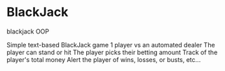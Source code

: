 # BlackJack
blackjack OOP

Simple text-based BlackJack game
1 player vs an automated dealer
The player can stand or hit
The player picks their betting amount
Track of the player's total money
Alert the player of wins, losses, or busts, etc...



